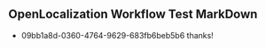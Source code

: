 ## OpenLocalization Workflow Test MarkDown
* 09bb1a8d-0360-4764-9629-683fb6beb5b6 
thanks!<!--HONumber=Sep16_HO1-->
